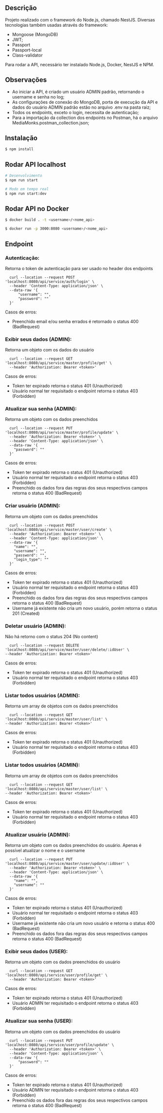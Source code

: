 ## Descrição

Projeto realizado com o framework do Node.js, chamado NestJS.
Diversas tecnologias também usadas através do framework:
 - Mongoose (MongoDB)
 - JWT;
 - Passport
 - Passport-local
 - Class-validator

Para rodar a API, necessário ter instalado Node.js, Docker, NestJS e NPM.

## Observações

 - Ao iniciar a API, é criado um usuário ADMIN padrão, retornando o username e senha no log;
 - As configurações de conexão do MongoDB, porta de execução da API e dados do usuário ADMIN padrão estão no arquivo .env na pasta raiz;
 - Todos os endpoints, exceto o login, necessita de autenticação;
 - Para a importação da collection dos endpoints no Postman, há o arquivo MediaMonks.postman_collection.json; 

## Instalação

```bash
$ npm install
```

## Rodar API localhost

```bash
# Desenvolvimento
$ npm run start

# Modo em tempo real
$ npm run start:dev
```

## Rodar API no Docker

```bash
$ docker build . -t <username>/<nome_api>

$ docker run -p 3000:8080 <username>/<nome_api>
```

## Endpoint

### Autenticação:

Retorna o token de autenticação para ser usado no header dos endpoints

```
  curl --location --request POST 'localhost:8080/api/service/auth/login' \
  --header 'Content-Type: application/json' \
  --data-raw '{
      "username": "",
      "password": ""
  }'
```

Casos de erros:
 - Preenchido email e/ou senha errados é retornado o status 400 (BadRequest)


### Exibir seus dados (ADMIN):

Retorna um objeto com os dados do usuário

```
  curl --location --request GET 'localhost:8080/api/service/master/profile/get' \ 
  --header 'Authorization: Bearer <token>'
```

Casos de erros:
 - Token ter expirado retorna o status 401 (Unauthorized)
 - Usuário normal ter requisitado o endpoint retorna o status 403 (Forbidden)

### Atualizar sua senha (ADMIN):

Retorna um objeto com os dados preenchidos

```
  curl --location --request PUT 'localhost:8080/api/service/master/profile/update' \
  --header 'Authorization: Bearer <token>' \
  --header 'Content-Type: application/json' \
  --data-raw '{
    "password": ""
  }'
```

Casos de erros:
 - Token ter expirado retorna o status 401 (Unauthorized)
 - Usuário normal ter requisitado o endpoint retorna o status 403 (Forbidden)
 - Preenchido os dados fora das regras dos seus respectivos campos retorna o status 400 (BadRequest)

 ### Criar usuário (ADMIN):

Retorna um objeto com os dados preenchidos

```
  curl --location --request POST 'localhost:8080/api/service/master/user/create' \
  --header 'Authorization: Bearer <token>' \
  --header 'Content-Type: application/json' \
  --data-raw '{
    "name": "",
    "username": "",
    "password": "",
    "login_type": ""
  }'
```

Casos de erros:
 - Token ter expirado retorna o status 401 (Unauthorized)
 - Usuário normal ter requisitado o endpoint retorna o status 403 (Forbidden)
 - Preenchido os dados fora das regras dos seus respectivos campos retorna o status 400 (BadRequest)
 - Username já existente não cria um novo usuário, porém retorna o status 201 (Created)

 ### Deletar usuário (ADMIN):

Não há retorno com o status 204 (No content)

```
  curl --location --request DELETE 'localhost:8080/api/service/master/user/delete/:idUser' \
--header 'Authorization: Bearer <token>'
```

Casos de erros:
 - Token ter expirado retorna o status 401 (Unauthorized)
 - Usuário normal ter requisitado o endpoint retorna o status 403 (Forbidden)

 ### Listar todos usuários (ADMIN):

Retorna um array de objetos com os dados preenchidos

```
  curl --location --request GET 'localhost:8080/api/service/master/user/list' \
--header 'Authorization: Bearer <token>'
```

Casos de erros:
 - Token ter expirado retorna o status 401 (Unauthorized)
 - Usuário normal ter requisitado o endpoint retorna o status 403 (Forbidden)

 ### Listar todos usuários (ADMIN):

Retorna um array de objetos com os dados preenchidos

```
  curl --location --request GET 'localhost:8080/api/service/master/user/list' \
--header 'Authorization: Bearer <token>'
```

Casos de erros:
 - Token ter expirado retorna o status 401 (Unauthorized)
 - Usuário normal ter requisitado o endpoint retorna o status 403 (Forbidden)

### Atualizar usuário (ADMIN):

Retorna um objeto com os dados preenchidos do usuário.
Apenas é possível atualizar o nome e o username

```
  curl --location --request PUT 'localhost:8080/api/service/master/user/update/:idUser' \
  --header 'Authorization: Bearer <token>' \
  --header 'Content-Type: application/json' \
  --data-raw '{
    "name": "",
    "username": ""
  }'
```

Casos de erros:
 - Token ter expirado retorna o status 401 (Unauthorized)
 - Usuário normal ter requisitado o endpoint retorna o status 403 (Forbidden)
 - Username já existente não cria um novo usuário e retorna o status 400 (BadRequest)
 - Preenchido os dados fora das regras dos seus respectivos campos retorna o status 400 (BadRequest)

 ### Exibir seus dados (USER):

Retorna um objeto com os dados preenchidos do usuário

```
  curl --location --request GET 'localhost:8080/api/service/user/profile/get' \
  --header 'Authorization: Bearer <token>'
```

Casos de erros:
 - Token ter expirado retorna o status 401 (Unauthorized)
 - Usuário ADMIN ter requisitado o endpoint retorna o status 403 (Forbidden)

 ### Atualizar sua senha (USER):

Retorna um objeto com os dados preenchidos do usuário

```
  curl --location --request PUT 'localhost:8080/api/service/user/profile/update' \
  --header 'Authorization: Bearer <token>' \
  --header 'Content-Type: application/json' \
  --data-raw '{
      "password": ""
  }'
```

Casos de erros:
 - Token ter expirado retorna o status 401 (Unauthorized)
 - Usuário ADMIN ter requisitado o endpoint retorna o status 403 (Forbidden)
 - Preenchido os dados fora das regras dos seus respectivos campos retorna o status 400 (BadRequest)